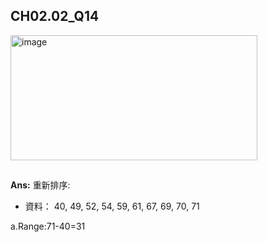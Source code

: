 ## CH02.02_Q14
<img width="395" height="200" alt="image" src="https://github.com/user-attachments/assets/b242813b-8bce-4e43-ad15-f2229aec1a04" />

##
**Ans:**
重新排序:
- 資料： 40, 49, 52, 54, 59, 61, 67, 69, 70, 71

a.Range:71-40=31
